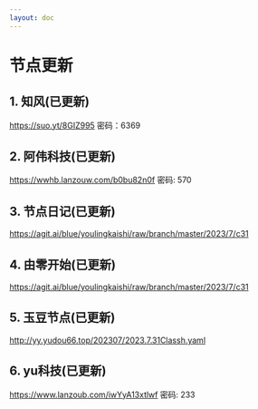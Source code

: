 ```yaml
---
layout: doc
---
```

# 节点更新

## 1. 知风(已更新)

https://suo.yt/8GIZ995 密码：6369

## 2. 阿伟科技(已更新)

https://wwhb.lanzouw.com/b0bu82n0f 密码: 570

## 3. 节点日记(已更新)

https://agit.ai/blue/youlingkaishi/raw/branch/master/2023/7/c31

## 4. 由零开始(已更新)

https://agit.ai/blue/youlingkaishi/raw/branch/master/2023/7/c31

## 5. 玉豆节点(已更新)

http://yy.yudou66.top/202307/2023.7.31Classh.yaml
  
## 6. yu科技(已更新)

https://www.lanzoub.com/iwYyA13xtlwf 密码: 233
